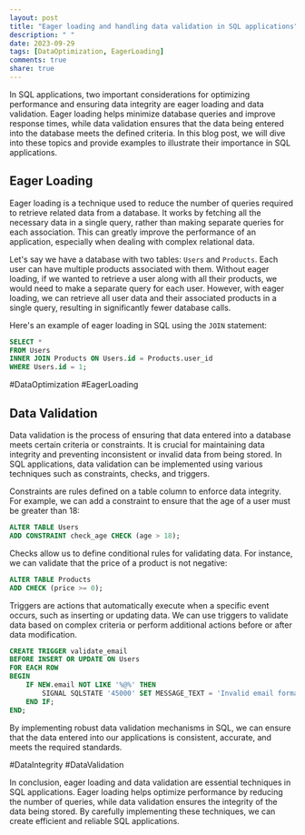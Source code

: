 ```yaml
---
layout: post
title: "Eager loading and handling data validation in SQL applications"
description: " "
date: 2023-09-29
tags: [DataOptimization, EagerLoading]
comments: true
share: true
---
```


In SQL applications, two important considerations for optimizing performance and ensuring data integrity are eager loading and data validation. Eager loading helps minimize database queries and improve response times, while data validation ensures that the data being entered into the database meets the defined criteria. In this blog post, we will dive into these topics and provide examples to illustrate their importance in SQL applications.

## Eager Loading

Eager loading is a technique used to reduce the number of queries required to retrieve related data from a database. It works by fetching all the necessary data in a single query, rather than making separate queries for each association. This can greatly improve the performance of an application, especially when dealing with complex relational data.

Let's say we have a database with two tables: `Users` and `Products`. Each user can have multiple products associated with them. Without eager loading, if we wanted to retrieve a user along with all their products, we would need to make a separate query for each user. However, with eager loading, we can retrieve all user data and their associated products in a single query, resulting in significantly fewer database calls.

Here's an example of eager loading in SQL using the `JOIN` statement:

```sql
SELECT *
FROM Users
INNER JOIN Products ON Users.id = Products.user_id
WHERE Users.id = 1;
```

#DataOptimization #EagerLoading

## Data Validation

Data validation is the process of ensuring that data entered into a database meets certain criteria or constraints. It is crucial for maintaining data integrity and preventing inconsistent or invalid data from being stored. In SQL applications, data validation can be implemented using various techniques such as constraints, checks, and triggers.

Constraints are rules defined on a table column to enforce data integrity. For example, we can add a constraint to ensure that the age of a user must be greater than 18:

```sql
ALTER TABLE Users
ADD CONSTRAINT check_age CHECK (age > 18);
```

Checks allow us to define conditional rules for validating data. For instance, we can validate that the price of a product is not negative:

```sql
ALTER TABLE Products
ADD CHECK (price >= 0);
```

Triggers are actions that automatically execute when a specific event occurs, such as inserting or updating data. We can use triggers to validate data based on complex criteria or perform additional actions before or after data modification.

```sql
CREATE TRIGGER validate_email
BEFORE INSERT OR UPDATE ON Users
FOR EACH ROW
BEGIN
    IF NEW.email NOT LIKE '%@%' THEN
        SIGNAL SQLSTATE '45000' SET MESSAGE_TEXT = 'Invalid email format';
    END IF;
END;
```

By implementing robust data validation mechanisms in SQL, we can ensure that the data entered into our applications is consistent, accurate, and meets the required standards.

#DataIntegrity #DataValidation

In conclusion, eager loading and data validation are essential techniques in SQL applications. Eager loading helps optimize performance by reducing the number of queries, while data validation ensures the integrity of the data being stored. By carefully implementing these techniques, we can create efficient and reliable SQL applications.